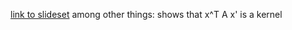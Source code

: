 [link to slideset](http://www.svcl.ucsd.edu/courses/ece271B-F09/handouts/DPK.pdf) among other things: shows that x^T A x' is a kernel
